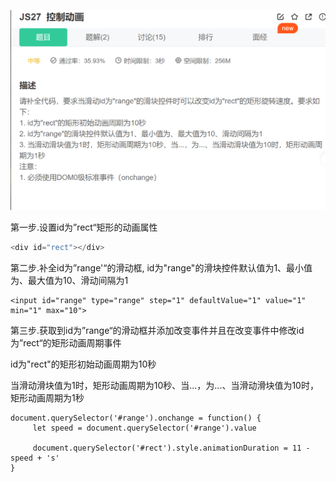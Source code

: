 ![66977445979](assets/1669774459797.png)

第一步.设置id为”rect“矩形的动画属性

~~~js
<div id="rect"></div>
~~~

第二步.补全id为”range'“的滑动框, id为"range"的滑块控件默认值为1、最小值为、最大值为10、滑动间隔为1

~~~JS
<input id="range" type="range" step="1" defaultValue="1" value="1" min="1" max="10">
~~~

第三步.获取到id为”range“的滑动框并添加改变事件并且在改变事件中修改id为”rect“的矩形动画周期事件

 id为"rect"的矩形初始动画周期为10秒

当滑动滑块值为1时，矩形动画周期为10秒、当...，为...、当滑动滑块值为10时，矩形动画周期为1秒

~~~JS
document.querySelector('#range').onchange = function() {
     let speed = document.querySelector('#range').value
    
     document.querySelector('#rect').style.animationDuration = 11 - speed + 's'
}
~~~


